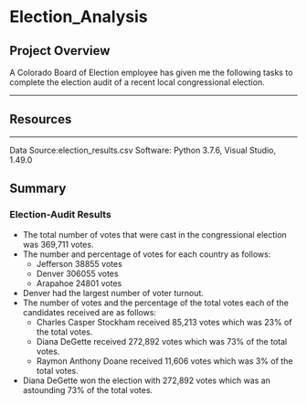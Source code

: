 # Election_Analysis
## Project Overview
A  Colorado Board of Election employee has given me the following tasks to complete the election audit of a recent local congressional election.

---
## Resources
---
Data Source:election_results.csv
Software: Python 3.7.6, Visual Studio, 1.49.0
## Summary
### Election-Audit Results

* The total number of votes that were cast in the congressional election was 369,711 votes.
* The number and percentage of votes  for each country as follows:
  - Jefferson       38855 votes
  - Denver          306055 votes
  - Arapahoe        24801  votes
* Denver had the largest number of voter turnout.
* The number of votes and the percentage of the total votes each of the candidates received are as follows:
  - Charles Casper Stockham received  85,213 votes which was 23% of the total votes.
  - Diana DeGette received 272,892 votes which was 73% of the total votes.
  - Raymon Anthony Doane received 11,606 votes which was 3% of the total votes.
* Diana DeGette won the election with 272,892 votes which was an astounding 73% of the total votes.
